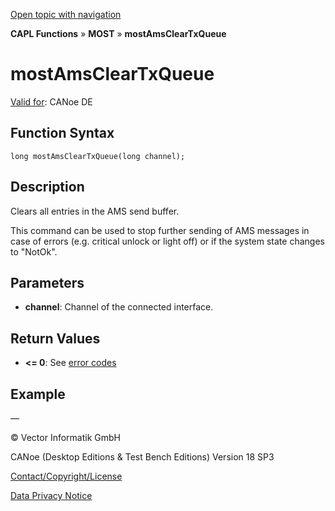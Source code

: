 [Open topic with navigation](../../../../../CANoeDEFamily.htm#Topics/CAPLFunctions/MOST/Functions/CAPLfunctionMOSTAmsClearTxQueue.md)

**CAPL Functions** » **MOST** » **mostAmsClearTxQueue**

# mostAmsClearTxQueue

[Valid for](../../../Shared/FeatureAvailability.md): CANoe DE

## Function Syntax

```
long mostAmsClearTxQueue(long channel);
```

## Description

Clears all entries in the AMS send buffer.

This command can be used to stop further sending of AMS messages in case of errors (e.g. critical unlock or light off) or if the system state changes to "NotOk".

## Parameters

- **channel**: Channel of the connected interface.

## Return Values

- **<= 0**: See [error codes](../CAPLfunctionsMOSTErrorCodes.md)

## Example

—

© Vector Informatik GmbH

CANoe (Desktop Editions & Test Bench Editions) Version 18 SP3

[Contact/Copyright/License](../../../Shared/ContactCopyrightLicense.md)

[Data Privacy Notice](https://www.vector.com/int/en/company/get-info/privacy-policy/)